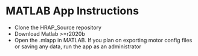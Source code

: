 # MATLAB App Instructions

- Clone the HRAP_Source repository
- Download Matlab >=r2020b
- Open the .mlapp in MATLAB. If you plan on exporting motor config files or saving any data, run the app as an administrator